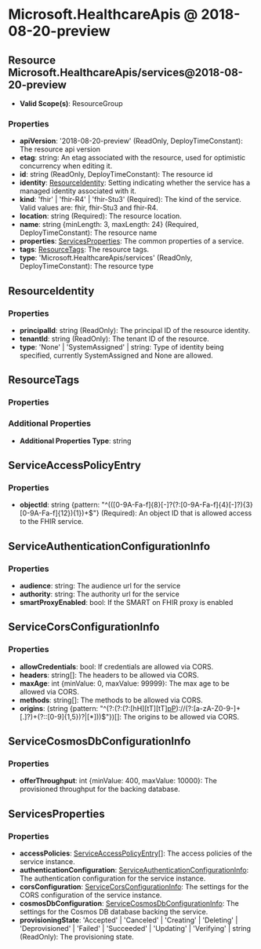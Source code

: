 # Microsoft.HealthcareApis @ 2018-08-20-preview

## Resource Microsoft.HealthcareApis/services@2018-08-20-preview
* **Valid Scope(s)**: ResourceGroup
### Properties
* **apiVersion**: '2018-08-20-preview' (ReadOnly, DeployTimeConstant): The resource api version
* **etag**: string: An etag associated with the resource, used for optimistic concurrency when editing it.
* **id**: string (ReadOnly, DeployTimeConstant): The resource id
* **identity**: [ResourceIdentity](#resourceidentity): Setting indicating whether the service has a managed identity associated with it.
* **kind**: 'fhir' | 'fhir-R4' | 'fhir-Stu3' (Required): The kind of the service. Valid values are: fhir, fhir-Stu3 and fhir-R4.
* **location**: string (Required): The resource location.
* **name**: string {minLength: 3, maxLength: 24} (Required, DeployTimeConstant): The resource name
* **properties**: [ServicesProperties](#servicesproperties): The common properties of a service.
* **tags**: [ResourceTags](#resourcetags): The resource tags.
* **type**: 'Microsoft.HealthcareApis/services' (ReadOnly, DeployTimeConstant): The resource type

## ResourceIdentity
### Properties
* **principalId**: string (ReadOnly): The principal ID of the resource identity.
* **tenantId**: string (ReadOnly): The tenant ID of the resource.
* **type**: 'None' | 'SystemAssigned' | string: Type of identity being specified, currently SystemAssigned and None are allowed.

## ResourceTags
### Properties
### Additional Properties
* **Additional Properties Type**: string

## ServiceAccessPolicyEntry
### Properties
* **objectId**: string {pattern: "^(([0-9A-Fa-f]{8}[-]?(?:[0-9A-Fa-f]{4}[-]?){3}[0-9A-Fa-f]{12}){1})+$"} (Required): An object ID that is allowed access to the FHIR service.

## ServiceAuthenticationConfigurationInfo
### Properties
* **audience**: string: The audience url for the service
* **authority**: string: The authority url for the service
* **smartProxyEnabled**: bool: If the SMART on FHIR proxy is enabled

## ServiceCorsConfigurationInfo
### Properties
* **allowCredentials**: bool: If credentials are allowed via CORS.
* **headers**: string[]: The headers to be allowed via CORS.
* **maxAge**: int {minValue: 0, maxValue: 99999}: The max age to be allowed via CORS.
* **methods**: string[]: The methods to be allowed via CORS.
* **origins**: (string {pattern: "^(?:(?:(?:[hH][tT][tT][pP](?:[sS]|))\:\/\/(?:[a-zA-Z0-9-]+[.]?)+(?:\:[0-9]{1,5})?|[*]))$"})[]: The origins to be allowed via CORS.

## ServiceCosmosDbConfigurationInfo
### Properties
* **offerThroughput**: int {minValue: 400, maxValue: 10000}: The provisioned throughput for the backing database.

## ServicesProperties
### Properties
* **accessPolicies**: [ServiceAccessPolicyEntry](#serviceaccesspolicyentry)[]: The access policies of the service instance.
* **authenticationConfiguration**: [ServiceAuthenticationConfigurationInfo](#serviceauthenticationconfigurationinfo): The authentication configuration for the service instance.
* **corsConfiguration**: [ServiceCorsConfigurationInfo](#servicecorsconfigurationinfo): The settings for the CORS configuration of the service instance.
* **cosmosDbConfiguration**: [ServiceCosmosDbConfigurationInfo](#servicecosmosdbconfigurationinfo): The settings for the Cosmos DB database backing the service.
* **provisioningState**: 'Accepted' | 'Canceled' | 'Creating' | 'Deleting' | 'Deprovisioned' | 'Failed' | 'Succeeded' | 'Updating' | 'Verifying' | string (ReadOnly): The provisioning state.

